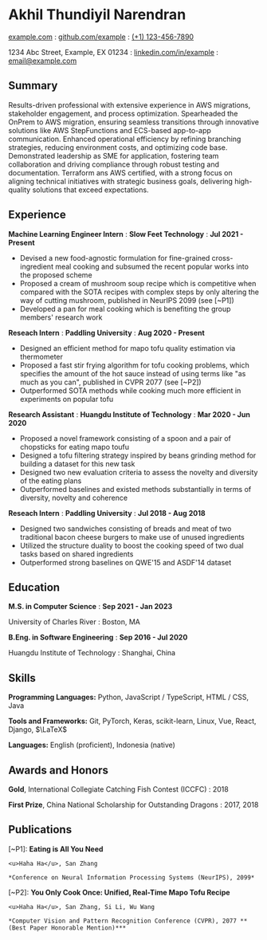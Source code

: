 ---
---
<link rel="stylesheet" href="style.css">

# Akhil Thundiyil Narendran

<span class="iconify" data-icon="charm:person"></span> [example.com](https://example.com/)
  : <span class="iconify" data-icon="tabler:brand-github"></span> [github.com/example](https://github.com/example)
  : <span class="iconify" data-icon="tabler:phone"></span> [(+1) 123-456-7890](https://wa.me/11234567890)

<span class="iconify" data-icon="ic:outline-location-on"></span> 1234 Abc Street, Example, EX 01234
  : <span class="iconify" data-icon="tabler:brand-linkedin"></span> [linkedin.com/in/example](https://linkedin.com/in/example/)
  : <span class="iconify" data-icon="tabler:mail"></span> [email@example.com](mailto:mail@example.com)

## Summary
Results-driven professional with extensive experience in AWS migrations, stakeholder engagement, and process optimization. Spearheaded the OnPrem to AWS migration, ensuring seamless transitions through innovative solutions like AWS StepFunctions and ECS-based app-to-app communication. Enhanced operational efficiency by refining branching strategies, reducing environment costs, and optimizing code base. Demonstrated leadership as SME for application, fostering team collaboration and driving compliance through robust testing and documentation. Terraform ans AWS certified, with a strong focus on aligning technical initiatives with strategic business goals, delivering high-quality solutions that exceed expectations.

## Experience

**Machine Learning Engineer Intern**
  : **Slow Feet Technology**
  : **Jul 2021 - Present**

- Devised a new food-agnostic formulation for fine-grained cross-ingredient meal cooking and subsumed the recent popular works into the proposed scheme
- Proposed a cream of mushroom soup recipe which is competitive when compared with the SOTA recipes with complex steps by only altering the way of cutting mushroom, published in NeurIPS 2099 (see [~P1])
- Developed a pan for meal cooking which is benefiting the group members' research work


**Reseach Intern**
  : **Paddling University**
  : **Aug 2020 - Present**

- Designed an efficient method for mapo tofu quality estimation via thermometer
- Proposed a fast stir frying algorithm for tofu cooking problems, which specifies the amount of the hot sauce instead of using terms like "as much as you can", published in CVPR 2077 (see [~P2])
- Outperformed SOTA methods while cooking much more efficient in experiments on popular tofu


**Research Assistant**
  : **Huangdu Institute of Technology**
  : **Mar 2020 - Jun 2020**

- Proposed a novel framework consisting of a spoon and a pair of chopsticks for eating mapo toufu
- Designed a tofu filtering strategy inspired by beans grinding method for building a dataset for this new task
- Designed two new evaluation criteria to assess the novelty and diversity of the eating plans
- Outperformed baselines and existed methods substantially in terms of diversity, novelty and coherence


**Reseach Intern**
  : **Paddling University**
  : **Jul 2018 - Aug 2018**

- Designed two sandwiches consisting of breads and meat of two traditional bacon cheese burgers to make use of unused ingredients
- Utilized the structure duality to boost the cooking speed of two dual tasks based on shared ingredients
- Outperformed strong baselines on QWE'15 and ASDF'14 dataset

## Education

**M.S. in Computer Science**
  : **Sep 2021 - Jan 2023**

University of Charles River
  : Boston, MA

**B.Eng. in Software Engineering**
  : **Sep 2016 - Jul 2020**

Huangdu Institute of Technology
  : Shanghai, China

## Skills

**Programming Languages:** <span class="iconify" data-icon="vscode-icons:file-type-python"></span> Python, <span class="iconify" data-icon="vscode-icons:file-type-js-official"></span> JavaScript / <span class="iconify" data-icon="vscode-icons:file-type-typescript-official"></span> TypeScript, <span class="iconify" data-icon="vscode-icons:file-type-html"></span> HTML / <span class="iconify" data-icon="vscode-icons:file-type-css"></span> CSS, <span class="iconify" data-icon="logos:java" data-inline="false"></span> Java

**Tools and Frameworks:** Git, PyTorch, Keras, scikit-learn, Linux, Vue, React, Django, $\LaTeX$

**Languages:** English (proficient), Indonesia (native)

## Awards and Honors

**Gold**, International Collegiate Catching Fish Contest (ICCFC)
  : 2018

**First Prize**, China National Scholarship for Outstanding Dragons
  : 2017, 2018

## Publications

[~P1]: **Eating is All You Need**

    <u>Haha Ha</u>, San Zhang

    *Conference on Neural Information Processing Systems (NeurIPS), 2099*

[~P2]: **You Only Cook Once: Unified, Real-Time Mapo Tofu Recipe**

    <u>Haha Ha</u>, San Zhang, Si Li, Wu Wang

    *Computer Vision and Pattern Recognition Conference (CVPR), 2077 **(Best Paper Honorable Mention)***

